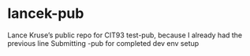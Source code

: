 # lancek-pub
Lance Kruse’s public repo for CIT93
test-pub, because I already had the previous line
Submitting -pub for completed dev env setup